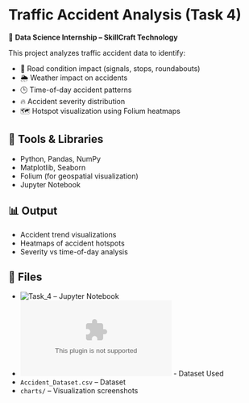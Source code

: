# Traffic Accident Analysis (Task 4)

📌 **Data Science Internship – SkillCraft Technology**

This project analyzes traffic accident data to identify:
- 🚦 Road condition impact (signals, stops, roundabouts)
- 🌦️ Weather impact on accidents
- 🕒 Time-of-day accident patterns
- 🔥 Accident severity distribution
- 🗺️ Hotspot visualization using Folium heatmaps

## 🔧 Tools & Libraries
- Python, Pandas, NumPy
- Matplotlib, Seaborn
- Folium (for geospatial visualization)
- Jupyter Notebook

## 📊 Output
- Accident trend visualizations
- Heatmaps of accident hotspots
- Severity vs time-of-day analysis

## 📂 Files
- ![Task_4](Task_4.ipynb) – Jupyter Notebook
- ![Accident Dataset](Accident_Sample.csv) - Dataset Used
- `Accident_Dataset.csv` – Dataset
- `charts/` – Visualization screenshots
